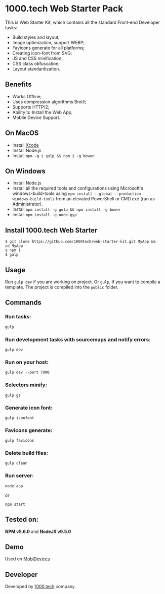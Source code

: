 # 1000.tech Web Starter Pack

This is Web Starter Kit, which contains all the standard Front-end Developer tasks:

* Build styles and layout;
* Image optimization, support WEBP; 
* Favicons generate for all platforms;
* Creating icon-font from SVG;
* JS and CSS minification; 
* CSS class obfuscation; 
* Layout standardization. 

## Benefits
* Works Offline;
* Uses compression algorithms Brotli;
* Supports HTTP/2;
* Ability to Install the Web App;
* Mobile Device Support.

## On MacOS
* Install [Xcode](https://developer.apple.com/xcode/download/)
* Install Node.js
* Install ``npm -g i gulp && npm i -g bower``

## On Windows
* Install Node.js
* Install all the required tools and configurations using Microsoft's windows-build-tools using ``npm install --global --production windows-build-tools`` from an elevated PowerShell or CMD.exe (run as Administrator).
* Install ``npm install -g gulp && npm install -g bower``
* Install ``npm install -g node-gyp``

## Install 1000.tech Web Starter

```smartyconfig
$ git clone https://github.com/1000tech/web-starter-kit.git MyApp && cd MyApp
$ npm i
$ gulp
```
## Usage

Run ``gulp dev`` if you are working on project. Or ``gulp``, if you want to compile a template. The project is compiled into the ``public`` folder.

## Commands

### Run tasks:
```smartyconfig
gulp
```

### Run development tasks with sourcemaps and notify errors:
```smartyconfig
gulp dev
```

### Run on your host:
```smartyconfig
gulp dev --port 7000
```

### Selectors minify:
```smartyconfig
gulp gs
```

### Generate icon font:
```smartyconfig
gulp iconfont
```

### Favicons generate:
```smartyconfig
gulp favicons
```

### Delete build files:
```smartyconfig
gulp clean
```
### Run server:
```smartyconfig
node app
```
or
```smartyconfig
npm start
```

## Tested on:
 
**NPM v5.6.0** and **NodeJS v9.5.0**

## Demo
Used on [MobiDevices](https://mobidevices.ru)

## Developer
Developed by [1000.tech](https://1000.tech/en) company. 